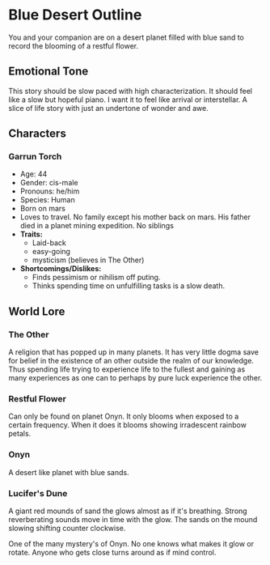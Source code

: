 # Blue Desert Outline

You and your companion are on a desert planet filled with blue sand to record the blooming of a restful flower. 



## Emotional Tone

This story should be slow paced with high characterization. It should feel like a slow but hopeful piano. I want it to feel like arrival or interstellar. A slice of life story with just an undertone of wonder and awe.



## Characters

### Garrun Torch

- Age: 44
- Gender: cis-male
- Pronouns: he/him
- Species: Human
- Born on mars
- Loves to travel. No family except his mother back on mars. His father died in a planet mining expedition. No siblings
- **Traits:**
  -  Laid-back
  - easy-going
  - mysticism (believes in The Other)
- **Shortcomings/Dislikes:** 
  - Finds pessimism or nihilism off puting. 
  - Thinks spending time on unfulfilling tasks is a slow death.



## World Lore

### The Other

A religion that has popped up in many planets. It has very little dogma save for belief in the existence of an other outside the realm of our knowledge. Thus spending life trying to experience life to the fullest and gaining as many experiences as one can to perhaps by pure luck experience the other.

### Restful Flower

Can only be found on planet Onyn. It only blooms when exposed to a certain frequency. When it does it blooms showing irradescent rainbow petals.

### Onyn

A desert like planet with blue sands. 

### Lucifer's Dune

A giant red mounds of sand the glows almost as if it's breathing. Strong reverberating sounds move in time with the glow. The sands on the mound slowing shifting counter clockwise. 

One of the many mystery's of Onyn. No one knows what makes it glow or rotate. Anyone who gets close turns around as if mind control.